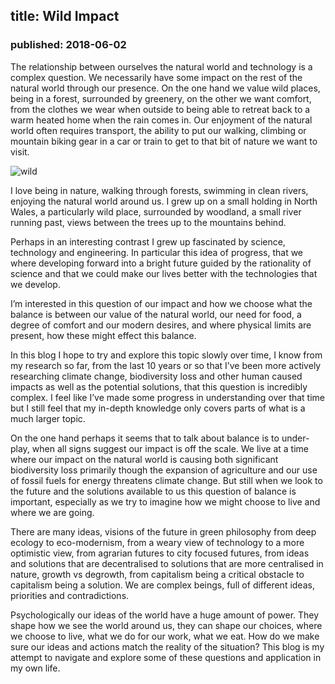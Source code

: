 ## title: Wild Impact
### published: 2018-06-02

The relationship between ourselves the natural world and technology is a complex question. We necessarily have some impact on the rest of the natural world through our presence. On the one hand we value wild places, being in a forest, surrounded by greenery, on the other we want comfort,  from the clothes we wear when outside to being able to retreat back to a warm heated home when the rain comes in. Our enjoyment of the natural world often requires transport, the ability to put our walking, climbing or mountain biking gear in a car or train to get to that bit of nature we want to visit.

![wild](images/ogoronwy.png)

I love being in nature, walking through forests, swimming in clean rivers, enjoying the natural world around us. I grew up on a small holding in North Wales, a particularly wild place, surrounded by woodland, a small river running past, views between the trees up to the mountains behind.

<!--<img src="images/ogoronwy.png" style="float:right; width:400px">-->

Perhaps in an interesting contrast I grew up fascinated by science, technology and engineering. In particular this idea of progress, that we where developing forward into a bright future guided by the rationality of science and that we could make our lives better with the technologies that we develop.

I’m interested in this question of our impact and how we choose what the balance is between our value of the natural world, our need for food, a degree of comfort and our modern desires, and where physical limits are present, how these might effect this balance.

In this blog I hope to try and explore this topic slowly over time, I know from my research so far, from the last 10 years or so that I’ve been more actively researching climate change, biodiversity loss and other human caused impacts as well as the potential solutions, that this question is incredibly complex. I feel like I’ve made some progress in understanding over that time but I still feel that my in-depth knowledge only covers parts of what is a much larger topic. 

On the one hand perhaps it seems that to talk about balance is to under-play, when all signs suggest our impact is off the scale. We live at a time where our impact on the natural world is causing both significant biodiversity loss primarily though the expansion of agriculture and our use of fossil fuels for energy threatens climate change. But still when we look to the future and the solutions available to us this question of balance is important, especially as we try to imagine how we might choose to live and where we are going.

There are many ideas, visions of the future in green philosophy from deep ecology to eco-modernism, from a weary view of technology to a more optimistic view, from agrarian futures to city focused futures, from ideas and solutions that are decentralised to solutions that are more centralised in nature, growth vs degrowth, from capitalism being a critical obstacle to capitalism being a solution. We are complex beings, full of different ideas, priorities and contradictions.

Psychologically our ideas of the world have a huge amount of power. They shape how we see the world around us, they can shape our choices, where we choose to live, what we do for our work, what we eat. How do we make sure our ideas and actions match the reality of the situation? This blog is my attempt to navigate and explore some of these questions and application in my own life.


